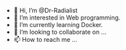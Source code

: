 - 👋 Hi, I’m @Dr-Radialist
- 👀 I’m interested in Web programming.
- 🌱 I’m currently learning Docker.
- 💞️ I’m looking to collaborate on ...
- 📫 How to reach me ...

<!---
Dr-Radialist/Dr-Radialist is a ✨ special ✨ repository because its `README.md` (this file) appears on your GitHub profile.
You can click the Preview link to take a look at your changes.
--->
